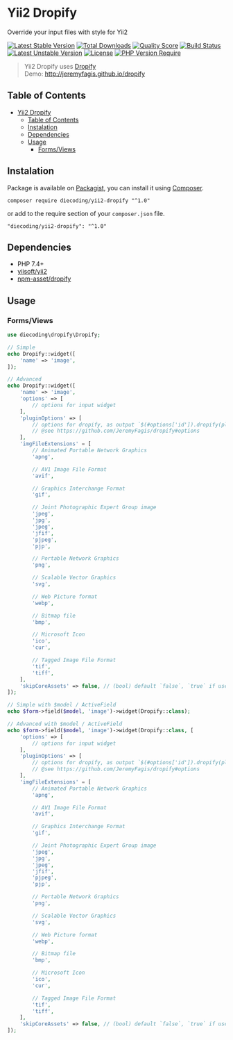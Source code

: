 # Yii2 Dropify
Override your input files with style for Yii2

[![Latest Stable Version](http://poser.pugx.org/diecoding/yii2-dropify/v)](https://packagist.org/packages/diecoding/yii2-dropify)
[![Total Downloads](http://poser.pugx.org/diecoding/yii2-dropify/downloads)](https://packagist.org/packages/diecoding/yii2-dropify)
[![Quality Score](https://img.shields.io/scrutinizer/g/sugeng-sulistiyawan/yii2-dropify.svg)](https://scrutinizer-ci.com/g/sugeng-sulistiyawan/yii2-dropify)
[![Build Status](https://app.travis-ci.com/sugeng-sulistiyawan/yii2-dropify.svg?branch=master)](https://app.travis-ci.com/sugeng-sulistiyawan/yii2-dropify)
[![Latest Unstable Version](http://poser.pugx.org/diecoding/yii2-dropify/v/unstable)](https://packagist.org/packages/diecoding/yii2-dropify)
[![License](http://poser.pugx.org/diecoding/yii2-dropify/license)](https://packagist.org/packages/diecoding/yii2-dropify)
[![PHP Version Require](http://poser.pugx.org/diecoding/yii2-dropify/require/php)](https://packagist.org/packages/diecoding/yii2-dropify)

> Yii2 Dropify uses [Dropify](https://github.com/JeremyFagis/dropify) <br> Demo: http://jeremyfagis.github.io/dropify

## Table of Contents

- [Yii2 Dropify](#yii2-dropify)
  - [Table of Contents](#table-of-contents)
  - [Instalation](#instalation)
  - [Dependencies](#dependencies)
  - [Usage](#usage)
    - [Forms/Views](#formsviews)

## Instalation

Package is available on [Packagist](https://packagist.org/packages/diecoding/yii2-dropify), 
you can install it using [Composer](https://getcomposer.org).

```shell
composer require diecoding/yii2-dropify "^1.0"
```

or add to the require section of your `composer.json` file.

```
"diecoding/yii2-dropify": "^1.0"
```

## Dependencies

- PHP 7.4+
- [yiisoft/yii2](https://github.com/yiisoft/yii2)
- [npm-asset/dropify](https://asset-packagist.org/package/npm-asset/dropify)

## Usage

### Forms/Views

```php
use diecoding\dropify\Dropify;

// Simple
echo Dropify::widget([
    'name' => 'image',
]);

// Advanced
echo Dropify::widget([
    'name' => 'image',
    'options' => [ 
        // options for input widget
    ],
    'pluginOptions' => [ 
        // options for dropify, as output `$(#options['id']).dropify(pluginOptions);`
        // @see https://github.com/JeremyFagis/dropify#options
    ],
    'imgFileExtensions' = [
        // Animated Portable Network Graphics
        'apng',

        // AV1 Image File Format
        'avif',

        // Graphics Interchange Format
        'gif',

        // Joint Photographic Expert Group image
        'jpeg',
        'jpg',
        'jpeg',
        'jfif',
        'pjpeg',
        'pjp',

        // Portable Network Graphics
        'png',

        // Scalable Vector Graphics
        'svg',

        // Web Picture format
        'webp',

        // Bitmap file
        'bmp',

        // Microsoft Icon
        'ico',
        'cur',

        // Tagged Image File Format
        'tif',
        'tiff',
    ],
    'skipCoreAssets' => false, // (bool) default `false`, `true` if use custom or external dropify assets
]);

// Simple with $model / ActiveField
echo $form->field($model, 'image')->widget(Dropify::class);

// Advanced with $model / ActiveField
echo $form->field($model, 'image')->widget(Dropify::class, [
    'options' => [ 
        // options for input widget
    ],
    'pluginOptions' => [ 
        // options for dropify, as output `$(#options['id']).dropify(pluginOptions);`
        // @see https://github.com/JeremyFagis/dropify#options
    ],
    'imgFileExtensions' = [
        // Animated Portable Network Graphics
        'apng',

        // AV1 Image File Format
        'avif',

        // Graphics Interchange Format
        'gif',

        // Joint Photographic Expert Group image
        'jpeg',
        'jpg',
        'jpeg',
        'jfif',
        'pjpeg',
        'pjp',

        // Portable Network Graphics
        'png',

        // Scalable Vector Graphics
        'svg',

        // Web Picture format
        'webp',

        // Bitmap file
        'bmp',

        // Microsoft Icon
        'ico',
        'cur',

        // Tagged Image File Format
        'tif',
        'tiff',
    ],
    'skipCoreAssets' => false, // (bool) default `false`, `true` if use custom or external dropify assets
]);
```

